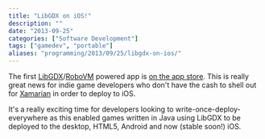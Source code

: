 ```yaml
---
title: "LibGDX on iOS!"
description: ""
date: "2013-09-25"
categories: ["Software Development"]
tags: ["gamedev", "portable"]
aliases: "programming/2013/09/25/libgdx-on-ios/"
---
```


The first [LibGDX](http://libgdx.badlogicgames.com/)/[RoboVM](http://www.robovm.org/) powered app is [on the app store](http://www.badlogicgames.com/wordpress/?p=3193). This is really great news for indie game developers who don't have the cash to shell out for [Xamarian](http://xamarin.com/) in order to deploy to iOS.

It's a really exciting time for developers looking to write-once-deploy-everywhere as this enabled games written in Java using LibGDX to be deployed to the desktop, HTML5, Android and now (stable soon!) iOS.

